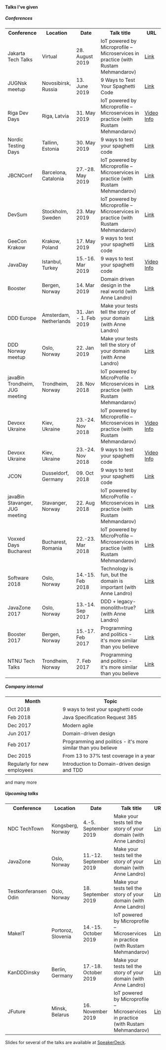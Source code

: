 #### Talks I've given

##### Conferences
<table>
<tr>
<th>Conference</th><th>Location</th>
<th>Date</th><th>Talk title</th><th>URL</th>
</tr>

<tr>
    <td>Jakarta Tech Talks</td>
    <td>Virtual</td>
    <td>28. August 2019</td>
    <td>IoT powered by Microprofile – Microservices in practice (with Rustam Mehmandarov)</td>
    <td><a href="https://www.meetup.com/jakartatechtalks_/events/263423153/">Link</a></td>
</tr>
<tr>
    <td>JUGNsk meetup</td>
    <td>Novosibirsk, Russia</td>
    <td>13. June 2019</td>
    <td>9 Ways to Test Your Spaghetti Code</td>
    <td><a href="https://www.meetup.com/JUGNsk/events/262010051/">Link</a></td>
</tr>
<tr>
    <td>Riga Dev Days</td>
    <td>Riga, Latvia</td>
    <td>31. May 2019</td>
    <td>IoT powered by Microprofile – Microservices in practice (with Rustam Mehmandarov)</td>
    <td><a href="https://www.youtube.com/watch?v=Kp5NRcbDvOk">Video</a> <a href="https://2019.rigadevdays.lv/event-sessions/iot-powered-by-microprofile-microservices-in-practice/">Info</a></td>
</tr>
<tr>
    <td>Nordic Testing Days</td>
    <td>Tallinn, Estonia</td>
    <td>30. May 2019</td>
    <td>9 ways to test your spaghetti code</td>
    <td><a href="https://nordictestingdays.eu/events/tracks/9-ways-test-your-spaghetti-code">Link</a></td>
</tr>
<tr>
    <td>JBCNConf</td>
    <td>Barcelona, Catalonia</td>
    <td>27.-28. May 2019</td>
    <td>IoT powered by Microprofile – Microservices in practice (with Rustam Mehmandarov)</td>
    <td><a href="http://www.jbcnconf.com/2019/infoTalk.html?id=5c44693a9034ae38180b14b2">Link</a></td>
</tr>
<tr>
    <td>DevSum</td>
    <td>Stockholm, Sweden</td>
    <td>23. May 2019</td>
    <td>IoT powered by Microprofile – Microservices in practice (with Rustam Mehmandarov)</td>
    <td><a href="https://www.devsum.se/sessions/iot-powered-by-microprofile-microservices-in-practice/">Link</a></td>
</tr>
<tr>
    <td>GeeCon Krakow</td>
    <td>Krakow, Poland</td>
    <td>17. May 2019</td>
    <td>9 ways to test your spaghetti code</td>
    <td><a href="https://2019.geecon.org/speakers/info.html?id=492">Link</a></td>
</tr>
<tr>
    <td>JavaDay</td>
    <td>Istanbul, Turkey</td>
    <td>15.-16. Mar 2019</td>
    <td>9 ways to test your spaghetti code</td>
    <td><a href="https://www.youtube.com/watch?v=RaPegXzHvhg">Video</a> <a href="https://2019.javaday.istanbul/speaker/mads-opheim/">Info</a></td> 
</tr>
<tr>
    <td>Booster</td>
    <td>Bergen, Norway</td>
    <td>14. Mar 2019</td>
    <td>Domain driven design in the real world (with Anne Landro)</td>
    <td><a href="https://2019.boosterconf.no/talks/1216">Link</a></td>
</tr>
<tr>
    <td>DDD Europe</td>
    <td>Amsterdam, Netherlands</td>
    <td>31. Jan - 1. Feb 2019</td>
    <td>Make your tests tell the story of your domain (with Anne Landro)</td>
    <td><a href="https://dddeurope.com/2019/speakers/mads-opheim/">Link</a></td>
</tr>
<tr>
    <td>DDD Norway meetup</td>
    <td>Oslo, Norway</td>
    <td>22. Jan 2019</td>
    <td>Make your tests tell the story of your domain (with Anne Landro)</td>
    <td><a href="https://www.meetup.com/dddnorway/events/257968490/">Link</a></td>
</tr>
<tr>
    <td>javaBin Trondheim, JUG meeting</td>
    <td>Trondheim, Norway</td>
    <td>28. Nov 2018</td>
    <td>IoT powered by MicroProfile - Microservices in practice (with Rustam Mehmandarov)</td>
    <td><a href="https://www.meetup.com/javaBin-Trondheim/events/255193377/">Link</a></td>
</tr>
<tr>
    <td>Devoxx Ukraine</td>
    <td>Kiev, Ukraine</td>
    <td>23.-24. Nov 2018</td>
    <td>IoT powered by Microprofile – Microservices in practice (with Rustam Mehmandarov)</td>
    <td><a href="https://www.youtube.com/watch?v=r6bhFOr_jNg">Video</a> <a href="https://dvua18.confinabox.com/talk/NBH-1424/IoT_powered_by_Microprofile_%E2%80%93_Microservices_in_practice">Info</a></td>
</tr>
<tr>
    <td>Devoxx Ukraine</td>
    <td>Kiev, Ukraine</td>
    <td>23.-24. Nov 2018</td>
    <td>9 ways to test your spaghetti code</td>
    <td><a href="https://www.youtube.com/watch?v=ZMuI524OP-8">Video</a> <a href="https://dvua18.confinabox.com/talk/XGY-1566/9_ways_to_test_your_spaghetti_code">Info</a></td>
</tr>
<tr>
    <td>JCON</td>
    <td>Dusseldorf, Germany</td>
    <td>09. Oct 2018</td>
    <td>9 ways to test your spaghetti code</td>
    <td><a href="http://jcon.one/en">Link</a></td>
</tr>
<tr>
    <td>javaBin Stavanger, JUG meeting</td>
    <td>Stavanger, Norway</td><td>22. Aug 2018</td>
    <td>IoT powered by MicroProfile - Microservices in practice (with Rustam Mehmandarov)</td>
    <td><a href="https://www.meetup.com/javaBin-Stavanger/events/253537920/">Link</a></td>
</tr>
<tr>
    <td>Voxxed Days Bucharest</td>
    <td>Bucharest, Romania</td>
    <td>22.-23. Mar 2018</td>
    <td>IoT powered by MicroProfile – Microservices in practice (with Rustam Mehmandarov)</td>
    <td><a href="https://voxxeddays.com/romania/2018/01/16/iot-powered-by-microprofile-microservices-in-practice/">Link</a></td>
</tr>
<tr>
    <td>Software 2018</td>
    <td>Oslo, Norway</td>
    <td>14.-15. Feb 2018</td>
    <td>Technology is fun, but the domain is important (with Anne Landro)</td>
    <td><a href="https://event.dnd.no/software/sessions/teknologi-er-artig-men-domenet-er-viktig-vanne-landro-og-mads-opheim-computas/">Link</a></td>
</tr>
<tr>
    <td>JavaZone 2017</td>
    <td>Oslo, Norway</td>
    <td>13.-14. Sep 2017</td>
    <td>DDD + legacy-monolith=true? (with Anne Landro)</td>
    <td><a href="https://2017.javazone.no/program/bcbb8c889b204ddbb59a4c5d67035897">Link</a></td>
</tr>
<tr>
    <td>Booster 2017</td>
    <td>Bergen, Norway</td>
    <td>15.-17. Feb 2017</td>
    <td>Programming and politics - it's more similar than you believe</td>
    <td><a href="https://2017.boosterconf.no/talks/877">Link</a></td>
</tr>
<tr>
    <td>NTNU Tech Talks</td>
    <td>Trondheim, Norway</td>
    <td>7. Feb 2017</td>
    <td>Programming and politics - it's more similar than you believe</td><td><a href="https://techtalks.no/">Link</a></td>
</tr>
</table>

##### Company internal
<table>
<tr>
    <th>Month</th><th>Topic</th>
</tr>
<tr><td>Oct 2018</td><td>9 ways to test your spaghetti code</td></tr>
<tr><td>Feb 2018</td><td>Java Specification Request 385</td></tr>
<tr><td>Dec 2017</td><td>Modern agile</td></tr>
<tr><td>Jun 2017</td><td>Domain-driven design</td></tr>
<tr><td>Feb 2017</td><td>Programming and politics - it's more similar than you believe</td></tr>
<tr><td>Dec 2015</td><td>From 13 to 37% test coverage in a year</td></tr>
<tr><td>Regularly for new employees</td><td>Introduction to Domain-driven design and TDD</td></tr>
</table>
and many more

##### Upcoming talks
<table>
<tr><th>Conference </th><th> Location </th><th> Date </th><th> Talk title </th><th> URL</th></tr>
<tr>
    <td>NDC TechTown</td>
    <td>Kongsberg, Norway</td>
    <td>4.-5. September 2019</td>
    <td>Make your tests tell the story of your domain (with Anne Landro)</td>
    <td><a href="https://ndctechtown.com/talk/make-your-tests-tell-the-story-of-your-domain/">Link</a></td>
</tr>
<tr>
    <td>JavaZone</td>
    <td>Oslo, Norway</td>
    <td>11.-12. September 2019</td>
    <td>Make your tests tell the story of your domain (with Anne Landro)</td>
    <td><a href="https://2019.javazone.no/">Link</a></td>
</tr>
<tr>
    <td>Testkonferansen Odin</td>
    <td>Oslo, Norway</td>
    <td>18. September 2019</td>
    <td>Make your tests tell the story of your domain (with Anne Landro)</td>
    <td><a href="https://event.dnd.no/odin/make-your-tests-tell-the-story-of-your-domain/">Link</a></td>
</tr>
<tr>
    <td>MakeIT</td>
    <td>Portoroz, Slovenia</td>
    <td>14.-15. October 2019</td>
    <td>IoT powered by Microprofile – Microservices in practice (with Rustam Mehmandarov)</td>
    <td><a href="https://www.makeit.si/index.php/vsebina/java-devops/item/90-iot-powered-by-microprofile-microservices-in-practice/">Link</a></td>
</tr>
<tr>
    <td>KanDDDinsky</td>
    <td>Berlin, Germany</td>
    <td>17.-18. October 2019</td>
    <td>Make your tests tell the story of your domain (with Anne Landro)</td>
    <td><a href="https://kandddinsky.de/">Link</a></td>
</tr>
<tr>
    <td>JFuture</td>
    <td>Minsk, Belarus</td>
    <td>16. November 2019</td>
    <td>IoT powered by Microprofile – Microservices in practice (with Rustam Mehmandarov)</td>
    <td><a href="https://jfuture.dev/">Link</a></td>
</tr>
</table>

Slides for several of the talks are available at <a href="https://speakerdeck.com/madsopheim">SpeakerDeck</a>.